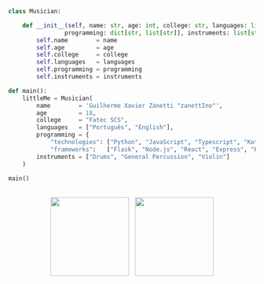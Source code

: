 ```python
class Musician:

    def __init__(self, name: str, age: int, college: str, languages: list[str],
                programming: dict[str, list[str]], instruments: list[str]):
        self.name        = name
        self.age         = age
        self.college     = college
        self.languages   = languages
        self.programming = programming
        self.instruments = instruments

def main():
    littleMe = Musician(
        name        = 'Guilherme Xavier Zanetti "zanettIno"',
        age         = 18,
        college     = "Fatec SCS",
        languages   = ["Português", "English"],
        programming = {
            "technologies": ["Python", "JavaScript", "Typescript", "Kotlin", "C"],
            "frameworks":   ["Flask", "Node.js", "React", "Express", "Ktor"]},
        instruments = ["Drums", "General Percussion", "Violin"]
    )

main()
```
<br>
<div align="center">
  <img height="160em" src="https://github-readme-stats.vercel.app/api?username=zanettIno&show_icons=true&theme=radical&count_private=true"/> &nbsp;
  <img height="160em" src="https://github-readme-stats.vercel.app/api/top-langs/?username=zanettIno&layout=compact&theme=radical"/>
</div>
